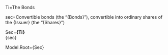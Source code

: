Ti=The Bonds

sec=Convertible bonds (the “{Bonds}”), convertible into ordinary shares of the {Issuer} (the “{Shares}”)

Sec=<b>{Ti}</b><br>{sec}

Model.Root={Sec}
